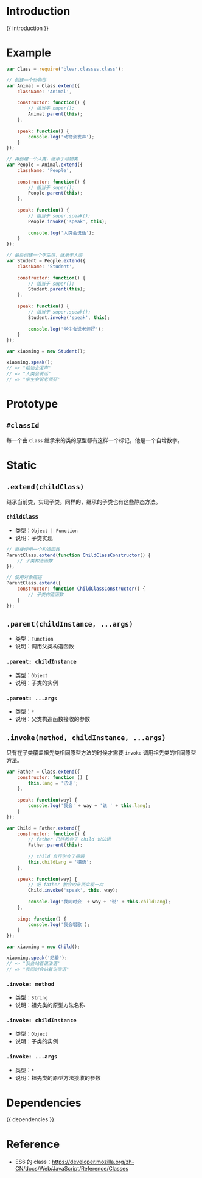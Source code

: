 # Introduction
{{ introduction }}





# Example
```js
var Class = require('blear.classes.class');

// 创建一个动物类
var Animal = Class.extend({
    className: 'Animal',
    
    constructor: function() {
        // 相当于 super();
        Animal.parent(this);
    },
    
    speak: function() {
        console.log('动物会发声');
    }
});

// 再创建一个人类，继承于动物类
var People = Animal.extend({
    className: 'People',
    
    constructor: function() {
        // 相当于 super();
        People.parent(this);
    },
    
    speak: function() {
        // 相当于 super.speak();
        People.invoke('speak', this);
        
        console.log('人类会说话');
    }
});

// 最后创建一个学生类，继承于人类
var Student = People.extend({
    className: 'Student',
   
    constructor: function() {
        // 相当于 super();
        Student.parent(this);
    },
    
    speak: function() {
        // 相当于 super.speak();
        Student.invoke('speak', this);
        
        console.log('学生会说老师好');
    }
});

var xiaoming = new Student();

xiaoming.speak();
// => "动物会发声"
// => "人类会说话"
// => "学生会说老师好"
```






# Prototype
## `#classId`
每一个由 `Class` 继承来的类的原型都有这样一个标记，他是一个自增数字。





# Static
## `.extend(childClass)`
继承当前类，实现子类。同样的，继承的子类也有这些静态方法。

### `childClass`
- 类型：`Object | Function`
- 说明：子类实现

```js
// 直接使用一个构造函数
ParentClass.extend(function ChildClassConstructor() {
    // 子类构造函数
});

// 使用对象描述
ParentClass.extend({
    constructor: function ChildClassConstructor() {
        // 子类构造函数
    }
});
```

## `.parent(childInstance, ...args)`
- 类型：`Function`
- 说明：调用父类构造函数

### `.parent: childInstance`
- 类型：`Object`
- 说明：子类的实例

### `.parent: ...args`
- 类型：`*`
- 说明：父类构造函数接收的参数

## `.invoke(method, childInstance, ...args)`
只有在子类覆盖祖先类相同原型方法的时候才需要 `invoke` 调用祖先类的相同原型方法。
```js
var Father = Class.extend({
    constructor: function () {
        this.lang = '法语';
    },
    
    speak: function(way) {
        console.log('我会' + way + '说 ' + this.lang);
    }
});

var Child = Father.extend({
    constructor: function() {
        // father 已经教会了 child 说法语
        Father.parent(this);
        
        // child 自行学会了德语
        this.childLang = '德语';
    },
    
    speak: function(way) {
        // 把 father 教会的东西实现一次
        Child.invoke('speak', this, way);
        
        console.log('我同时会' + way + '说' + this.childLang);
    },
    
    sing: function() {
        console.log('我会唱歌');
    }
});

var xiaoming = new Child();

xiaoming.speak('站着');
// => "我会站着说法语"
// => "我同时会站着说德语"
```



### `.invoke: method`
- 类型：`String`
- 说明：祖先类的原型方法名称

### `.invoke: childInstance`
- 类型：`Object`
- 说明：子类的实例

### `.invoke: ...args`
- 类型：`*`
- 说明：祖先类的原型方法接收的参数






# Dependencies
{{ dependencies }}





# Reference
- ES6 的 class：<https://developer.mozilla.org/zh-CN/docs/Web/JavaScript/Reference/Classes>
